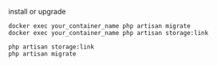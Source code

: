 install or upgrade

```
docker exec your_container_name php artisan migrate
docker exec your_container_name php artisan storage:link

```

```
php artisan storage:link
php artisan migrate
```

